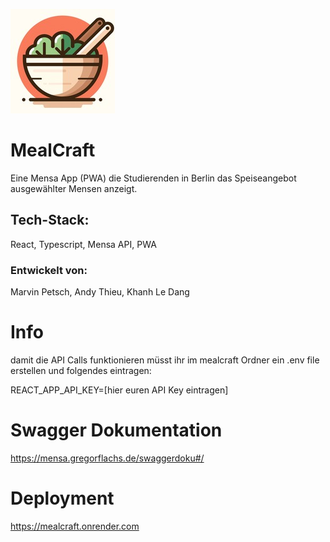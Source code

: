 ![plot](/public/mealcraft167.jpg)
# MealCraft

Eine Mensa App (PWA) die Studierenden in Berlin das Speiseangebot ausgewählter Mensen anzeigt.

## Tech-Stack: 
React, Typescript, Mensa API, PWA

### Entwickelt von:

Marvin Petsch, Andy Thieu, Khanh Le Dang

# Info
damit die API Calls funktionieren müsst ihr im mealcraft Ordner ein .env file erstellen und folgendes eintragen:

REACT_APP_API_KEY=[hier euren API Key eintragen]

# Swagger Dokumentation
https://mensa.gregorflachs.de/swaggerdoku#/


# Deployment
https://mealcraft.onrender.com